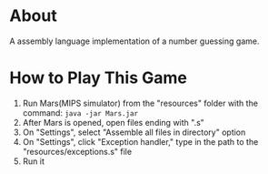 # About
A assembly language implementation of a number guessing game. 
# How to Play This Game
1. Run Mars(MIPS simulator) from the "resources" folder with the command: 
	`java -jar Mars.jar`
2. After Mars is opened, open files ending with ".s"
3. On "Settings", select "Assemble all files in directory" option
4. On "Settings", click "Exception handler," type in the path to the "resources/exceptions.s" file 
5. Run it 
